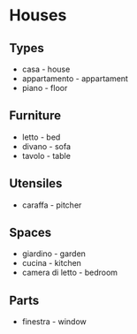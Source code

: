 # Houses

## Types
* casa - house
* appartamento - appartament
* piano - floor

## Furniture 
* letto - bed
* divano - sofa
* tavolo - table

## Utensiles
* caraffa - pitcher

## Spaces
* giardino - garden
* cucina - kitchen
* camera di letto - bedroom

## Parts
* finestra - window